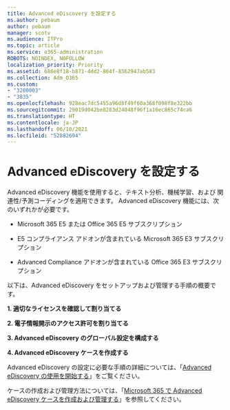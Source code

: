 ```yaml
---
title: Advanced eDiscovery を設定する
ms.author: pebaum
author: pebaum
manager: scotv
ms.audience: ITPro
ms.topic: article
ms.service: o365-administration
ROBOTS: NOINDEX, NOFOLLOW
localization_priority: Priority
ms.assetid: 686e8f18-b871-4dd2-864f-8562947ab583
ms.collection: Adm_O365
ms.custom:
- "3200003"
- "3835"
ms.openlocfilehash: 928eac7dc5455a96d8f49f60a368f098f8e322bb
ms.sourcegitcommit: 29019d042be8283d24048f96f1a16ec865c74ca6
ms.translationtype: HT
ms.contentlocale: ja-JP
ms.lasthandoff: 06/10/2021
ms.locfileid: "52882694"
---
```

# <a name="set-up-advanced-ediscovery"></a>Advanced eDiscovery を設定する

Advanced eDiscovery 機能を使用すると、テキスト分析、機械学習、および 関連性/予測コーディングを適用できます。 Advanced eDiscovery 機能には、次のいずれかが必要です。

- Microsoft 365 E5 または Office 365 E5 サブスクリプション

- E5 コンプライアンス アドオンが含まれている Microsoft 365 E3 サブスクリプション

- Advanced Compliance アドオンが含まれている Office 365 E3 サブスクリプション

以下は、Advanced eDiscovery をセットアップおよび管理する手順の概要です。

**1. 適切なライセンスを確認して割り当てる**

**2. 電子情報開示のアクセス許可を割り当てる**

**3. Advanced eDiscovery のグローバル設定を構成する**

**4. Advanced eDiscovery ケースを作成する**

Advanced eDiscovery の設定に必要な手順の詳細については、「[Advanced eDiscovery の使用を開始する](/microsoft-365/compliance/get-started-with-advanced-ediscovery)」をご覧ください。

ケースの作成および管理方法については、「[Microsoft 365 で Advanced eDiscovery ケースを作成および管理する](/microsoft-365/compliance/create-and-manage-advanced-ediscoveryv2-case)」を参照してください。